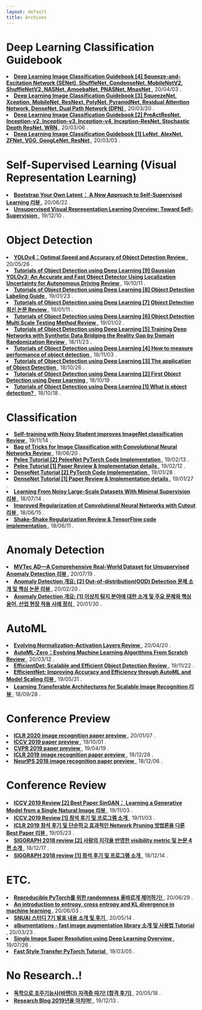 ```yaml
---
layout: default
title: Archives
---
```


<div class="post">
	<h1 class="pageTitle"> Deep Learning Classification Guidebook </h1>
		<li><a href="https://hoya012.github.io/blog/deeplearning-classification-guidebook-4/" target="_blank"> <b> Deep Learning Image Classification Guidebook [4] Squeeze-and-Excitation Network (SENet), ShuffleNet, CondenseNet, MobileNetV2, ShuffleNetV2, NASNet, AmoebaNet, PNASNet, MnasNet </b></a>, 20/04/03 .</li>
		<li><a href="https://hoya012.github.io/blog/deeplearning-classification-guidebook-3/" target="_blank"> <b> Deep Learning Image Classification Guidebook [3] SqueezeNet, Xception, MobileNet, ResNext, PolyNet, PyramidNet, Residual Attention Network, DenseNet, Dual Path Network (DPN) </b></a>, 20/03/20 .</li>
		<li><a href="https://hoya012.github.io/blog/deeplearning-classification-guidebook-2/" target="_blank"> <b> Deep Learning Image Classification Guidebook [2] PreActResNet, Inception-v2, Inception-v3, Inception-v4, Inception-ResNet, Stochastic Depth ResNet, WRN </b></a>, 20/03/06 .</li>
		<li><a href="https://hoya012.github.io/blog/deeplearning-classification-guidebook-1/" target="_blank"> <b> Deep Learning Image Classification Guidebook [1] LeNet, AlexNet, ZFNet, VGG, GoogLeNet, ResNet </b></a>, 20/03/03 .</li>
	<h1 class="pageTitle">  </h1>
	<h1 class="pageTitle">  </h1>
	<h1 class="pageTitle">  </h1>
	<h1 class="pageTitle"> Self-Supervised Learning (Visual Representation Learning) </h1>
		<li><a href="https://hoya012.github.io/blog/byol/" target="_blank"> <b> Bootstrap Your Own Latent： A New Approach to Self-Supervised Learning 리뷰 </b></a>, 20/06/22 .</li>
		<li><a href="https://hoya012.github.io/blog/Self-Supervised-Learning-Overview/" target="_blank"> <b> Unsupervised Visual Representation Learning Overview: Toward Self-Supervision </b></a>, 19/12/10 .</li>
	<h1 class="pageTitle">  </h1>
	<h1 class="pageTitle">  </h1>
	<h1 class="pageTitle">  </h1>
	<h1 class="pageTitle"> Object Detection </h1>
		<li><a href="https://hoya012.github.io/blog/yolov4/" target="_blank"> <b> YOLOv4：Optimal Speed and Accuracy of Object Detection Review </b></a>, 20/05/26 .</li>
		<li><a href="https://hoya012.github.io/blog/Tutorials-of-Object-Detection-Using-Deep-Learning-GaussianYOLOv3/" target="_blank"> <b> Tutorials of Object Detection using Deep Learning [9] Gaussian YOLOv3: An Accurate and Fast Object Detector Using Localization Uncertainty for Autonomous Driving Review 
</b></a>, 19/10/11 .</li>
		<li><a href="https://hoya012.github.io/blog/Tutorials-of-Object-Detection-Using-Deep-Learning-labeling/" target="_blank"> <b> Tutorials of Object Detection using Deep Learning [8] Object Detection Labeling Guide
 </b></a>, 19/01/23 .</li>
		<li><a href="https://hoya012.github.io/blog/Tutorials-of-Object-Detection-Using-Deep-Learning-performance-three/" target="_blank"> <b> Tutorials of Object Detection using Deep Learning [7] Object Detection 최신 논문 Review
 </b></a>, 19/01/11 .</li>
		<li><a href="https://hoya012.github.io/blog/Tutorials-of-Object-Detection-Using-Deep-Learning-performance-two/" target="_blank"> <b> Tutorials of Object Detection using Deep Learning [6] Object Detection Multi Scale Testing Method Review
 </b></a>, 19/01/02 .</li>
		<li><a href="https://hoya012.github.io/blog/Tutorials-of-Object-Detection-Using-Deep-Learning-performance-one/" target="_blank"> <b> Tutorials of Object Detection using Deep Learning [5] Training Deep Networks with Synthetic Data Bridging the Reality Gap by Domain Randomization Review </b></a>, 18/11/23 .</li>
		<li><a href="https://hoya012.github.io/blog/Tutorials-of-Object-Detection-Using-Deep-Learning-how-to-measure-performance-of-object-detection/" target="_blank"> <b> Tutorials of Object Detection using Deep Learning [4] How to measure performance of object detection </b></a>, 18/11/03 .</li>
		<li><a href="https://hoya012.github.io/blog/Tutorials-of-Object-Detection-Using-Deep-Learning-the-application-of-object-detection/" target="_blank"> <b> Tutorials of Object Detection using Deep Learning [3] The application of Object Detection </b></a>, 18/10/26 .</li>
  		<li><a href="https://hoya012.github.io/blog/Tutorials-of-Object-Detection-Using-Deep-Learning-first-object-detection-using-deep-learning/" target="_blank"> <b> Tutorials of Object Detection using Deep Learning [2] First Object Detection using Deep Learning </b></a>, 18/10/19 .</li>
	<li><a href="https://hoya012.github.io/blog/Tutorials-of-Object-Detection-Using-Deep-Learning-what-is-object-detection/" target="_blank"> <b> Tutorials of Object Detection using Deep Learning [1] What is object detection? </b></a>, 18/10/18 .</li>
	<h1 class="pageTitle">  </h1>
	<h1 class="pageTitle">  </h1>
	<h1 class="pageTitle">  </h1>
	<h1 class="pageTitle"> Classification </h1>
		<li><a href="https://hoya012.github.io/blog/Self-training-with-Noisy-Student-improves-ImageNet-classification-Review/" target="_blank"> <b> Self-training with Noisy Student improves ImageNet classification Review </b></a>, 19/11/14 .</li>
		<li><a href="https://hoya012.github.io/blog/Bag-of-Tricks-for-Image-Classification-with-Convolutional-Neural-Networks-Review/" target="_blank"> <b> Bag of Tricks for Image Classification with Convolutional Neural Networks Review </b></a>, 19/06/20 .</li>
		<li><a href="https://hoya012.github.io/blog/Pelee-Tutorial-2/" target="_blank"> <b> Pelee Tutorial [2] PeleeNet PyTorch Code Implementation </b></a>, 19/02/13 .</li>
		<li><a href="https://hoya012.github.io/blog/Pelee-Tutorial-1/" target="_blank"> <b> Pelee Tutorial [1] Paper Review & Implementation details </b></a>, 19/02/12 .</li>
		<li><a href="https://hoya012.github.io/blog/DenseNet-Tutorial-2/" target="_blank"> <b> DenseNet Tutorial [2] PyTorch Code Implementation </b></a>, 19/01/28 .</li>
		<li><a href="https://hoya012.github.io/blog/DenseNet-Tutorial-1/" target="_blank"> <b> DenseNet Tutorial [1] Paper Review & Implementation details </b></a>, 19/01/27 .</li>
		<li><a href="https://hoya012.github.io/blog/Learning-From-Noisy-Large-Scale-Datasets-With-minimal-Supervision-Review/" target="_blank"> <b> Learning From Noisy Large-Scale Datasets With Minimal Supervision 리뷰 </b></a>, 18/07/14 .</li>
		<li><a href="https://hoya012.github.io/blog/Improved-Regularization-of-Convolutional-Neural-Networks-with-Cutout-Review/" target="_blank"> <b> Improved Regularization of Convolutional Neural Networks with Cutout 리뷰 </b></a>, 18/06/15 .</li>
		<li><a href="https://hoya012.github.io/blog/Shake-Shake-Regularization-Review/" target="_blank"> <b> Shake-Shake Regularization Review & TensorFlow code implementation </b></a>, 18/06/11 .</li>
	<h1 class="pageTitle">  </h1>
	<h1 class="pageTitle">  </h1>
	<h1 class="pageTitle">  </h1>
	<h1 class="pageTitle"> Anomaly Detection </h1>
		<li><a href="https://hoya012.github.io/blog/MVTec-AD/" target="_blank"> <b> MVTec AD—A Comprehensive Real-World Dataset for Unsupervised Anomaly Detection 리뷰 </b></a>, 20/07/19 .</li>
		<li><a href="https://hoya012.github.io/blog/anomaly-detection-overview-2/" target="_blank"> <b> Anomaly Detection 개요: [2] Out-of-distribution(OOD) Detection 문제 소개 및 핵심 논문 리뷰 </b></a>, 20/02/20 .</li>
		<li><a href="https://hoya012.github.io/blog/anomaly-detection-overview-1/" target="_blank"> <b> Anomaly Detection 개요: [1] 이상치 탐지 분야에 대한 소개 및 주요 문제와 핵심 용어, 산업 현장 적용 사례 정리 </b></a>, 20/01/30 .</li>
	<h1 class="pageTitle">  </h1>
	<h1 class="pageTitle">  </h1>
	<h1 class="pageTitle">  </h1>
	<h1 class="pageTitle"> AutoML </h1>
		<li><a href="https://hoya012.github.io/blog/evonorm/" target="_blank"> <b> Evolving Normalization-Activation Layers Review </b></a>, 20/04/20 .</li>
		<li><a href="https://hoya012.github.io/blog/automl-zero-review/" target="_blank"> <b> AutoML-Zero：Evolving Machine Learning Algorithms From Scratch Review </b></a>, 20/03/12 .</li>
		<li><a href="https://hoya012.github.io/blog/EfficientDet-Review/" target="_blank"> <b> EfficientDet: Scalable and Efficient Object Detection Review </b></a>, 19/11/22 .</li>
		<li><a href="https://hoya012.github.io/blog/EfficientNet-review/" target="_blank"> <b> EfficientNet: Improving Accuracy and Efficiency through AutoML and Model Scaling 리뷰 </b></a>, 19/05/31 .</li>
		<li><a href="https://hoya012.github.io/blog/Learning-Transferable-Architectures-for-Scalable-Image-Recognition-Review/" target="_blank"> <b> Learning Transferable Architectures for Scalable Image Recognition 리뷰 </b></a>, 18/09/28 .</li>
	<h1 class="pageTitle">  </h1>
	<h1 class="pageTitle">  </h1>
	<h1 class="pageTitle">  </h1>
	<h1 class="pageTitle"> Conference Preview </h1>
		<li><a href="https://hoya012.github.io/blog/iclr2020-paper-preview/" target="_blank"> <b> ICLR 2020 image recognition paper preview </b></a>, 20/01/07 .</li>
		<li><a href="https://hoya012.github.io/blog/ICCV-2019-paper-preview/" target="_blank"> <b> ICCV 2019 paper preview </b></a>, 19/10/01 .</li>
		<li><a href="https://hoya012.github.io/blog/CVPR-2019-overview/" target="_blank"> <b> CVPR 2019 paper preview </b></a>, 19/04/19 .</li>
		<li><a href="https://hoya012.github.io/blog/ICLR-image-recognition-paper-guide/" target="_blank"> <b> ICLR 2019 image recognition paper preview </b></a>, 18/12/28 .</li>
		<li><a href="https://hoya012.github.io/blog/NIPS-image-recognition-paper-guide/" target="_blank"> <b> NeurIPS 2018 image recognition paper preview </b></a>, 18/12/06 .</li>
	<h1 class="pageTitle">  </h1>
	<h1 class="pageTitle"> Conference Review </h1>
		<li><a href="https://hoya012.github.io/blog/ICCV-2019_review_2/" target="_blank"> <b> ICCV 2019 Review [2] Best Paper SinGAN： Learning a Generative Model from a Single Natural Image 리뷰 </b></a>, 19/11/03 .</li>
		<li><a href="https://hoya012.github.io/blog/ICCV-2019_review_1/" target="_blank"> <b> ICCV 2019 Review [1] 참석 후기 및 프로그램 소개 </b></a>, 19/11/03 .</li>
		<li><a href="https://hoya012.github.io/blog/ICLR-2019-best-paper-review/" target="_blank"> <b> ICLR 2019 참석 후기 및 단순하고 효과적인 Network Pruning 방법론을 다룬 Best Paper 리뷰 </b></a>, 19/05/23 .</li>
		<li><a href="https://hoya012.github.io/blog/SIGGRAPH-2018-review-2/" target="_blank"> <b> SIGGRAPH 2018 review [2] 사람의 지각을 반영한 visibility metric 및 논문 4편 소개 </b></a>, 18/12/17 .</li>
		<li><a href="https://hoya012.github.io/blog/SIGGRAPH-2018-review-1/" target="_blank"> <b> SIGGRAPH 2018 review [1] 참석 후기 및 프로그램 소개 </b></a>, 18/12/14 .</li>
	<h1 class="pageTitle">  </h1>
	<h1 class="pageTitle">  </h1>
	<h1 class="pageTitle">  </h1>
	<h1 class="pageTitle"> ETC. </h1>
		<li><a href="https://hoya012.github.io/blog/reproducible_pytorch/" target="_blank"> <b> Reproducible PyTorch를 위한 randomness 올바르게 제어하기! </b></a>, 20/06/29 .</li>
		<li><a href="https://hoya012.github.io/blog/cross_entropy_vs_kl_divergence/" target="_blank"> <b> An introduction to entropy, cross entropy and KL divergence in machine learning </b></a>, 20/06/03 .</li>
		<li><a href="https://hoya012.github.io/blog/snuai7th/" target="_blank"> <b> SNUAI 스터디 7기 발표 내용 소개 및 후기 </b></a>, 20/05/14 .</li>
		<li><a href="https://hoya012.github.io/blog/albumentation_tutorial/" target="_blank"> <b> albumentations - fast image augmentation library 소개 및 사용법 Tutorial </b></a>, 20/03/23 .</li>
		<li><a href="https://hoya012.github.io/blog/SIngle-Image-Super-Resolution-Overview/" target="_blank"> <b> Single Image Super Resolution using Deep Learning Overview </b></a>, 19/07/26 .</li>
		<li><a href="https://hoya012.github.io/blog/Fast-Style-Transfer-Tutorial/" target="_blank"> <b> Fast Style Transfer PyTorch Tutorial </b></a>, 19/03/05 .</li>
	<h1 class="pageTitle">  </h1>
	<h1 class="pageTitle">  </h1>
	<h1 class="pageTitle"> No Research..! </h1>
		<li><a href="https://hoya012.github.io/blog/bartender_certificate/" target="_blank"> <b> 독학으로 조주기능사(바텐더) 자격증 따기! [합격 후기] </b></a>, 20/05/18 .</li>
		<li><a href="https://hoya012.github.io/blog/hoya012-2019-review/" target="_blank"> <b> Research Blog 2019년을 마치며! </b></a>, 19/12/13 .</li>
</div>

